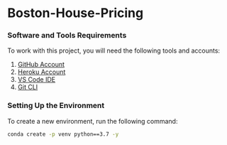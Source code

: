 # Boston-House-Pricing

### Software and Tools Requirements

To work with this project, you will need the following tools and accounts:

1. [GitHub Account](https://github.com)
2. [Heroku Account](https://heroku.com)
3. [VS Code IDE](https://code.visualstudio.com/)
4. [Git CLI](https://git-scm.com/downloads/)

### Setting Up the Environment

To create a new environment, run the following command:

```bash
conda create -p venv python==3.7 -y




